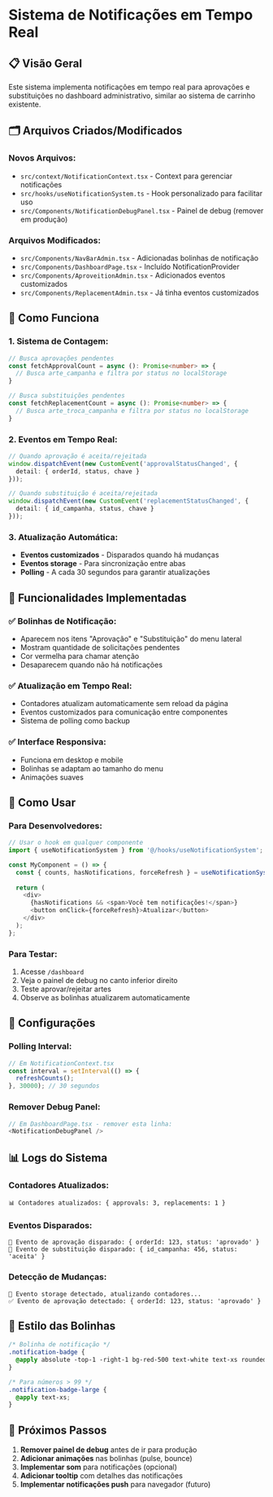 # Sistema de Notificações em Tempo Real

## 📋 Visão Geral

Este sistema implementa notificações em tempo real para aprovações e substituições no dashboard administrativo, similar ao sistema de carrinho existente.

## 🗂️ Arquivos Criados/Modificados

### **Novos Arquivos:**
- `src/context/NotificationContext.tsx` - Context para gerenciar notificações
- `src/hooks/useNotificationSystem.ts` - Hook personalizado para facilitar uso
- `src/Components/NotificationDebugPanel.tsx` - Painel de debug (remover em produção)

### **Arquivos Modificados:**
- `src/Components/NavBarAdmin.tsx` - Adicionadas bolinhas de notificação
- `src/Components/DashboardPage.tsx` - Incluído NotificationProvider
- `src/Components/AproveitionAdmin.tsx` - Adicionados eventos customizados
- `src/Components/ReplacementAdmin.tsx` - Já tinha eventos customizados

## 🔄 Como Funciona

### **1. Sistema de Contagem:**
```typescript
// Busca aprovações pendentes
const fetchApprovalCount = async (): Promise<number> => {
  // Busca arte_campanha e filtra por status no localStorage
}

// Busca substituições pendentes  
const fetchReplacementCount = async (): Promise<number> => {
  // Busca arte_troca_campanha e filtra por status no localStorage
}
```

### **2. Eventos em Tempo Real:**
```typescript
// Quando aprovação é aceita/rejeitada
window.dispatchEvent(new CustomEvent('approvalStatusChanged', {
  detail: { orderId, status, chave }
}));

// Quando substituição é aceita/rejeitada
window.dispatchEvent(new CustomEvent('replacementStatusChanged', {
  detail: { id_campanha, status, chave }
}));
```

### **3. Atualização Automática:**
- **Eventos customizados** - Disparados quando há mudanças
- **Eventos storage** - Para sincronização entre abas
- **Polling** - A cada 30 segundos para garantir atualizações

## 🎯 Funcionalidades Implementadas

### **✅ Bolinhas de Notificação:**
- Aparecem nos itens "Aprovação" e "Substituição" do menu lateral
- Mostram quantidade de solicitações pendentes
- Cor vermelha para chamar atenção
- Desaparecem quando não há notificações

### **✅ Atualização em Tempo Real:**
- Contadores atualizam automaticamente sem reload da página
- Eventos customizados para comunicação entre componentes
- Sistema de polling como backup

### **✅ Interface Responsiva:**
- Funciona em desktop e mobile
- Bolinhas se adaptam ao tamanho do menu
- Animações suaves

## 🚀 Como Usar

### **Para Desenvolvedores:**

```typescript
// Usar o hook em qualquer componente
import { useNotificationSystem } from '@/hooks/useNotificationSystem';

const MyComponent = () => {
  const { counts, hasNotifications, forceRefresh } = useNotificationSystem();
  
  return (
    <div>
      {hasNotifications && <span>Você tem notificações!</span>}
      <button onClick={forceRefresh}>Atualizar</button>
    </div>
  );
};
```

### **Para Testar:**
1. Acesse `/dashboard`
2. Veja o painel de debug no canto inferior direito
3. Teste aprovar/rejeitar artes
4. Observe as bolinhas atualizarem automaticamente

## 🔧 Configurações

### **Polling Interval:**
```typescript
// Em NotificationContext.tsx
const interval = setInterval(() => {
  refreshCounts();
}, 30000); // 30 segundos
```

### **Remover Debug Panel:**
```typescript
// Em DashboardPage.tsx - remover esta linha:
<NotificationDebugPanel />
```

## 📊 Logs do Sistema

### **Contadores Atualizados:**
```
📊 Contadores atualizados: { approvals: 3, replacements: 1 }
```

### **Eventos Disparados:**
```
📡 Evento de aprovação disparado: { orderId: 123, status: 'aprovado' }
📡 Evento de substituição disparado: { id_campanha: 456, status: 'aceita' }
```

### **Detecção de Mudanças:**
```
🔄 Evento storage detectado, atualizando contadores...
✅ Evento de aprovação detectado: { orderId: 123, status: 'aprovado' }
```

## 🎨 Estilo das Bolinhas

```css
/* Bolinha de notificação */
.notification-badge {
  @apply absolute -top-1 -right-1 bg-red-500 text-white text-xs rounded-full px-1 min-w-[18px] h-[18px] flex items-center justify-center;
}

/* Para números > 99 */
.notification-badge-large {
  @apply text-xs;
}
```

## 🔮 Próximos Passos

1. **Remover painel de debug** antes de ir para produção
2. **Adicionar animações** nas bolinhas (pulse, bounce)
3. **Implementar som** para notificações (opcional)
4. **Adicionar tooltip** com detalhes das notificações
5. **Implementar notificações push** para navegador (futuro)

